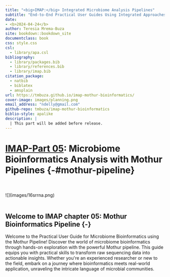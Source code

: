 ```yaml
--- 
title: "<big>IMAP:</big> Integrated Microbiome Analysis Pipelines"
subtitle: "End-to-End Practical User Guides Using Integrated Approaches"
date:
- <b>2024-04-24</b>
author: Teresia Mrema-Buza
site: bookdown::bookdown_site
documentclass: book
css: style.css
csl: 
  - library/apa.csl
bibliography:
  - library/packages.bib
  - library/references.bib
  - library/imap.bib
citation_package:
  - natbib
  - biblatex
  - amsplain
url: https://tmbuza.github.io/imap-mothur-bioinformatics/
cover-image: images/planning.png
email_address: "ndelly@gmail.com"
github-repo: tmbuza/imap-mothur-bioinformatics
biblio-style: apalike
description: |
  | This part will be added before release.
---
```




<!-- # Google fonts -->
<link rel="preconnect" href="https://fonts.googleapis.com">
<link rel="preconnect" href="https://fonts.gstatic.com" crossorigin>
<link href="https://fonts.googleapis.com/css2?family=Anton" rel="stylesheet">
<link href="https://fonts.googleapis.com/css2?family=Roboto:wght@100;300;400;500;700,900&display=swap" rel="stylesheet">
<link href="https://fonts.googleapis.com/css2?family=Oswald:wght@300;400;700&display=swap" rel="stylesheet">
<link href="https://fonts.googleapis.com/css2?family=Merriweather:wght@300;400;700&display=swap" rel="stylesheet">
<link href="https://fonts.googleapis.com/css2?family=Montserrat:wght@100;200;300;400;700&display=swap" rel="stylesheet">

<!-- # CSS -->
<link rel="stylesheet" href="https://cdnjs.cloudflare.com/ajax/libs/font-awesome/5.15.3/css/all.min.css">
<link rel="stylesheet" href="https://cdnjs.cloudflare.com/ajax/libs/animate.css/4.1.1/animate.min.css">


# <u>IMAP-Part 05</u>: Microbiome Bioinformatics Analysis with Mothur Pipelines {-#mothur-pipeline}

<br>
<br>
![](images/16srrna.png)
<br>
<br>

## Welcome to IMAP chapter 05: Mothur Bioinformatics Pipeline {-}
Welcome to the Practical User Guide for Microbiome Bioinformatics using the Mothur Pipeline! Discover the world of microbiome bioinformatics through hands-on exploration with the powerful Mothur pipeline. This guide equips you with practical skills to transform raw sequencing data into actionable insights. Whether you're an experienced researcher or new to the field, embark on a journey where bioinformatics meets real-world application, unraveling the intricate language of microbial communities.


